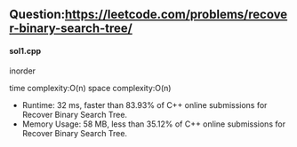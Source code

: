 ## Question:https://leetcode.com/problems/recover-binary-search-tree/

#### sol1.cpp
inorder 

time complexity:O(n)
space complexity:O(n)

* Runtime: 32 ms, faster than 83.93% of C++ online submissions for Recover Binary Search Tree.
* Memory Usage: 58 MB, less than 35.12% of C++ online submissions for Recover Binary Search Tree.
